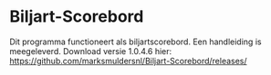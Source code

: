 # Biljart-Scorebord
Dit programma functioneert als biljartscorebord. Een handleiding is meegeleverd.
Download versie 1.0.4.6 hier: https://github.com/marksmuldersnl/Biljart-Scorebord/releases/
